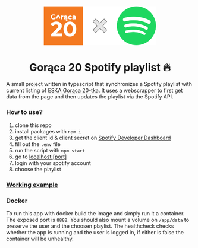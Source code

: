 <br>
<p align="center">
    <img src="readme_assets/goraca20_x_spotify.png" alt="logo" width="60%">
</p>
<h1 align="center">Gorąca 20 Spotify playlist 🔥</h1>

A small project written in typescript that synchronizes a Spotify playlist with current listing of [ESKA Gorąca 20-tka](https://www.eska.pl/goraca20/). It uses a webscrapper to first get data from the page and then updates the playlist via the Spotify API.

### How to use?

1. clone this repo
2. install packages with `npm i`
3. get the client id & client secret on [Spotify Developer Dashboard](https://developer.spotify.com/dashboard)
4. fill out the `.env` file
5. run the script with `npm start`
6. go to [localhost:[port]](https://localhost:88/)
7. login with your spotify account
8. choose the playlist

### [Working example](https://open.spotify.com/playlist/6w5BDXi8YGLK0UxPNPFSg4)

### Docker

To run this app with docker build the image and simply run it a container. The exposed port is `8888`. You should also mount a volume on `/app/data` to preserve the user and the choosen playlist. The healthcheck checks whether the app is running and the user is logged in, if either is false the container will be unhealthy.
